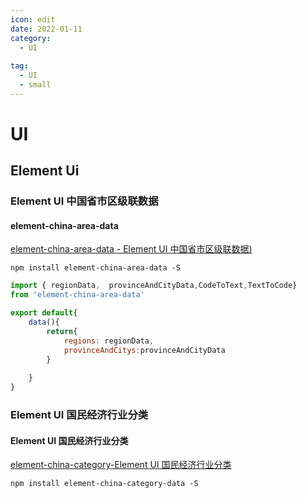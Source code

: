 ```yaml
---
icon: edit
date: 2022-01-11
category:
  - UI
 
tag:
  - UI
  - small
---
```


# UI

## Element Ui

### Element UI 中国省市区级联数据

####  element-china-area-data 

 [element-china-area-data - Element UI 中国省市区级联数据)](https://www.npmjs.com/package/element-china-area-data) 

 `npm install element-china-area-data -S` 

```javascript
import { regionData,  provinceAndCityData,CodeToText,TextToCode} 
from 'element-china-area-data'

export default{
	data(){
		return{
			regions: regionData,
			provinceAndCitys:provinceAndCityData
		}
		
	}
}
```

### **Element UI 国民经济行业分类**

#### Element UI 国民经济行业分类

 [element-china-category-Element UI 国民经济行业分类](https://www.npmjs.com/package/element-china-category-data) 

 `npm install element-china-category-data -S` 

